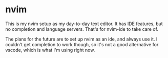 # nvim

This is my nvim setup as my day-to-day text editor. It has IDE features, but no completion and language servers. That's for nvim-ide to take care of.

The plans for the future are to set up nvim as an ide, and always use it. I couldn't get completion to work though, so it's not a good alternative for vscode, which is what I'm using right now.
